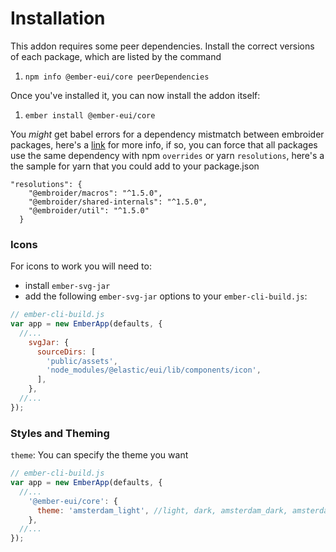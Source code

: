 # Installation

This addon requires some peer dependencies. Install the correct versions of each package, which are listed by the command

1. `npm info @ember-eui/core peerDependencies`


Once you've installed it, you can now install the addon itself:

1. `ember install @ember-eui/core`


You _might_ get babel errors for a dependency mistmatch between embroider packages, here's a [link](https://github.com/embroider-build/embroider/issues/1077) for more info,
if so, you can force that all packages use the same dependency with npm `overrides` or yarn `resolutions`, here's a the sample for yarn that you could add to your package.json

```
"resolutions": {
    "@embroider/macros": "^1.5.0",
    "@embroider/shared-internals": "^1.5.0",
    "@embroider/util": "^1.5.0"
  }
```


### Icons

For icons to work you will need to:

- install `ember-svg-jar`
- add the following `ember-svg-jar` options to your `ember-cli-build.js`:

```javascript
// ember-cli-build.js
var app = new EmberApp(defaults, {
  //...
    svgJar: {
      sourceDirs: [
        'public/assets',
        'node_modules/@elastic/eui/lib/components/icon',
      ],
    },
  //...
});

```


### Styles and Theming

`theme`: You can specify the theme you want  

```javascript
// ember-cli-build.js
var app = new EmberApp(defaults, {
  //...
    '@ember-eui/core': {
      theme: 'amsterdam_light', //light, dark, amsterdam_dark, amsterdam_light 
    },
  //...
});
```